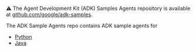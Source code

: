 ⚠️ The Agent Development Kit (ADK) Samples Agents repository is available at [github.com/google/adk-samples](https://github.com/google/adk-samples).

The ADK Sample Agents repo contains ADK sample agents for 

- [Python](https://github.com/google/adk-samples/tree/main/python) 
- [Java](https://github.com/google/adk-samples/tree/main/java)